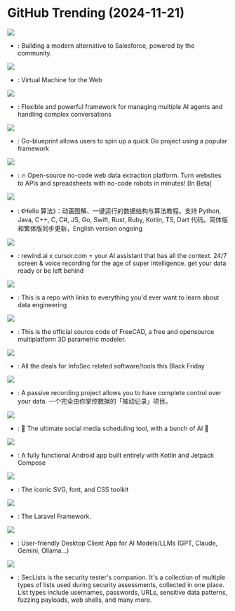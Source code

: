 # GitHub Trending (2024-11-21)

![](https://img.shields.io/badge/TypeScript-New%201-green?style=flat-square&logo=appveyor)
- [](https://github.comundefined): Building a modern alternative to Salesforce, powered by the community.

![](https://img.shields.io/badge/Svelte-New%20539-green?style=flat-square&logo=appveyor)
- [](https://github.comundefined): Virtual Machine for the Web

![](https://img.shields.io/badge/TypeScript-New%20272-green?style=flat-square&logo=appveyor)
- [](https://github.comundefined): Flexible and powerful framework for managing multiple AI agents and handling complex conversations

![](https://img.shields.io/badge/Go-New%20100-green?style=flat-square&logo=appveyor)
- [](https://github.comundefined): Go-blueprint allows users to spin up a quick Go project using a popular framework

![](https://img.shields.io/badge/TypeScript-New%2079-green?style=flat-square&logo=appveyor)
- [](https://github.comundefined): 🔥 Open-source no-code web data extraction platform. Turn websites to APIs and spreadsheets with no-code robots in minutes! [In Beta]

![](https://img.shields.io/badge/Java-New%20212-green?style=flat-square&logo=appveyor)
- [](https://github.comundefined): 《Hello 算法》：动画图解、一键运行的数据结构与算法教程。支持 Python, Java, C++, C, C#, JS, Go, Swift, Rust, Ruby, Kotlin, TS, Dart 代码。简体版和繁体版同步更新，English version ongoing

![](https://img.shields.io/badge/Rust-New%20271-green?style=flat-square&logo=appveyor)
- [](https://github.comundefined): rewind.ai x cursor.com = your AI assistant that has all the context. 24/7 screen & voice recording for the age of super intelligence. get your data ready or be left behind

![](https://img.shields.io/badge/Makefile-New%20799-green?style=flat-square&logo=appveyor)
- [](https://github.comundefined): This is a repo with links to everything you'd ever want to learn about data engineering

![](https://img.shields.io/badge/C%2B%2B-New%20192-green?style=flat-square&logo=appveyor)
- [](https://github.comundefined): This is the official source code of FreeCAD, a free and opensource multiplatform 3D parametric modeler.

![](https://img.shields.io/badge/none-New%2039-green?style=flat-square&logo=appveyor)
- [](https://github.comundefined): All the deals for InfoSec related software/tools this Black Friday

![](https://img.shields.io/badge/Python-New%2072-green?style=flat-square&logo=appveyor)
- [](https://github.comundefined): A passive recording project allows you to have complete control over your data. 一个完全由你掌控数据的「被动记录」项目。

![](https://img.shields.io/badge/TypeScript-New%20155-green?style=flat-square&logo=appveyor)
- [](https://github.comundefined): 📨 The ultimate social media scheduling tool, with a bunch of AI 🤖

![](https://img.shields.io/badge/Kotlin-New%2047-green?style=flat-square&logo=appveyor)
- [](https://github.comundefined): A fully functional Android app built entirely with Kotlin and Jetpack Compose

![](https://img.shields.io/badge/JavaScript-New%2010-green?style=flat-square&logo=appveyor)
- [](https://github.comundefined): The iconic SVG, font, and CSS toolkit

![](https://img.shields.io/badge/PHP-New%205-green?style=flat-square&logo=appveyor)
- [](https://github.comundefined): The Laravel Framework.

![](https://img.shields.io/badge/TypeScript-New%20203-green?style=flat-square&logo=appveyor)
- [](https://github.comundefined): User-friendly Desktop Client App for AI Models/LLMs (GPT, Claude, Gemini, Ollama...)

![](https://img.shields.io/badge/PHP-New%2029-green?style=flat-square&logo=appveyor)
- [](https://github.comundefined): SecLists is the security tester's companion. It's a collection of multiple types of lists used during security assessments, collected in one place. List types include usernames, passwords, URLs, sensitive data patterns, fuzzing payloads, web shells, and many more.

